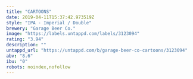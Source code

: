 ```yaml
---
title: "CARTOONS"
date: 2019-04-11T15:37:42.973519Z
style: "IPA - Imperial / Double"
brewery: "Garage Beer Co."
image: "https://labels.untappd.com/labels/3123094"
rating: "3.94"
description: ""
untappd_url: "https://untappd.com/b/garage-beer-co-cartoons/3123094"
abv: "8.6"
ibu: "0"
robots: noindex,nofollow
---
```

